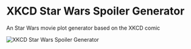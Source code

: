 # XKCD Star Wars Spoiler Generator
An Star Wars movie plot generator based on the XKCD comic

![XKCD Star Wars Spoiler Generator](https://raw.githubusercontent.com/taskinoz/XKCD-Star-Wars-Spoiler-Generator/master/src/star_wars_spoiler_generator.png)
